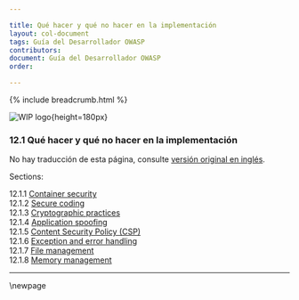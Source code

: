 ```yaml
---

title: Qué hacer y qué no hacer en la implementación
layout: col-document
tags: Guía del Desarrollador OWASP
contributors:
document: Guía del Desarrollador OWASP
order:

---
```


{% include breadcrumb.html %}

![WIP logo](../../../assets/images/dg_wip.png "Trabajo en curso"){height=180px}

### 12.1 Qué hacer y qué no hacer en la implementación

No hay traducción de esta página, consulte [versión original en inglés][release0740].

Sections:

12.1.1 [Container security](#container-security)  
12.1.2 [Secure coding](#secure-coding)  
12.1.3 [Cryptographic practices](#cryptographic-practices)  
12.1.4 [Application spoofing](#application-spoofing)  
12.1.5 [Content Security Policy (CSP)](#content-security-policy)  
12.1.6 [Exception and error handling](#exception-and-error-handling)  
12.1.7 [File management](#file-management)  
12.1.8 [Memory management](#memory-management)  

----

[release0740]: https://github.com/OWASP/www-project-developer-guide/blob/main/release/14-appendices/01-implementation-dos-donts/toc.md

\newpage
